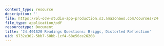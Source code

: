 ```yaml
---
content_type: resource
description: ''
file: https://ol-ocw-studio-app-production.s3.amazonaws.com/courses/24-401-proseminar-in-philosophy-ii-spring-2020/9732e3025bb760bb1cf468e56ce26208_MIT24_401S20_Questions16.pdf
file_type: application/pdf
resourcetype: Document
title: '24.401S20 Readings Questions: Briggs, Distorted Reflection'
uid: 9732e302-5bb7-60bb-1cf4-68e56ce26208
---
```

